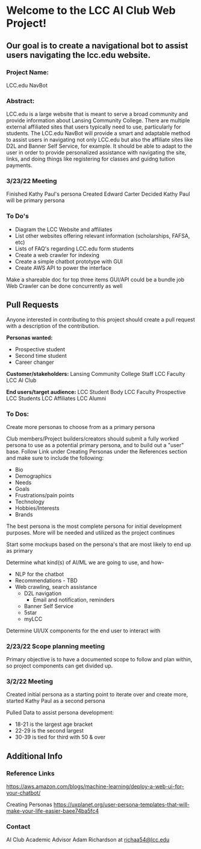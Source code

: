 # Welcome to the LCC AI Club Web Project!
## Our goal is to create a navigational bot to assist users navigating the lcc.edu website.


### Project Name:
LCC.edu NavBot

### Abstract:

LCC.edu is a large website that is meant to serve a broad community and provide information about Lansing Community College. There are multiple external affiliated sites that users typically need to use, particularly for students. The LCC.edu NavBot will provide a smart and adaptable method to assist users in navigating not only LCC.edu but also the affiliate sites like D2L and Banner Self Service, for example. It should be able to adapt to the user in order to provide personalized assistance with navigating the site, links, and doing things like registering for classes and guidng tuition payments. 

### 3/23/22 Meeting

Finished Kathy Paul's persona
Created Edward Carter
Decided Kathy Paul will be primary persona

### To Do's

- Diagram the LCC Website and affiliates
- List other websites offering relevant information (scholarships, FAFSA, etc)
- Lists of FAQ's regarding LCC.edu form students
- Create a web crawler for indexing
- Create a simple chatbot prototype with GUI
- Create AWS API to power the interface

Make a shareable doc for top three items
GUI/API could be a bundle job
Web Crawler can be done concurrently as well

## Pull Requests

Anyone interested in contributing to this project should create a pull request with a description of the contribution.

**Personas wanted:**
- Prospective student
- Second time student
- Career changer 

**Customer/stakeholders:**
Lansing Community College Staff
LCC Faculty
LCC AI Club


**End users/target audience:**
LCC Student Body
LCC Faculty
Prospective LCC Students
LCC Affiliates
LCC Alumni

### To Dos:

Create more personas to choose from as a primary persona

Club members/Project builders/creators should submit a fully worked persona to use as a potential primary persona, and to build out a "user" base.
Follow Link under Creating Personas under the References section and make sure to include the following:
 - Bio
 - Demographics
 - Needs
 - Goals
 - Frustrations/pain points
 - Technology
 - Hobbies/Interests
 - Brands

The best persona is the most complete persona for initial development purposes. More will be needed and utilized as the project continues

Start some mockups based on the persona's that are most likely to end up as primary

Determine what kind(s) of AI/ML we are going to use, and how- 
  - NLP for the chatbot
  - Recommendations - TBD
  - Web crawling, search assistance
    - D2L navigation
      - Email and notification, reminders
    - Banner Self Service
    - 5star
    - myLCC
    
Determine UI/UX components for the end user to interact with

### 2/23/22 Scope planning meeting

Primary objective is to have a documented scope to follow and plan within, so project components can get divided up.

### 3/2/22 Meeting

Created initial persona as a starting point to iterate over and create more, started Kathy Paul as a second persona

Pulled Data to assist persona development: 
- 18-21 is the largest age bracket
- 22-29 is the second largest
- 30-39 is tied for third with 50 & over

## Additional Info

### Reference Links

https://aws.amazon.com/blogs/machine-learning/deploy-a-web-ui-for-your-chatbot/

Creating Personas
https://uxplanet.org/user-persona-templates-that-will-make-your-life-easier-baee74ba5fc4

### Contact 
  AI Club Academic Advisor Adam Richardson at 
  richaa54@lcc.edu

